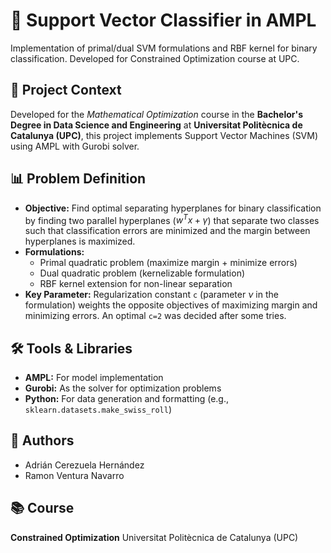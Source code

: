 # 🎯 Support Vector Classifier in AMPL

Implementation of primal/dual SVM formulations and RBF kernel for binary classification. Developed for Constrained Optimization course at UPC.

## 📌 Project Context

Developed for the *Mathematical Optimization* course in the **Bachelor's Degree in Data Science and Engineering** at **Universitat Politècnica de Catalunya (UPC)**, this project implements Support Vector Machines (SVM) using AMPL with Gurobi solver.

## 📊 Problem Definition

- **Objective:** Find optimal separating hyperplanes for binary classification by finding two parallel hyperplanes ($w^{T}x+\gamma$) that separate two classes such that classification errors are minimized and the margin between hyperplanes is maximized.
- **Formulations:**
  - Primal quadratic problem (maximize margin + minimize errors)
  - Dual quadratic problem (kernelizable formulation)
  - RBF kernel extension for non-linear separation
- **Key Parameter:** Regularization constant `c` (parameter $\nu$ in the formulation) weights the opposite objectives of maximizing margin and minimizing errors. An optimal `c=2` was decided after some tries.

## 🛠️ Tools & Libraries

- **AMPL:** For model implementation
- **Gurobi:** As the solver for optimization problems
- **Python:** For data generation and formatting (e.g., `sklearn.datasets.make_swiss_roll`)

## 👥 Authors

- Adrián Cerezuela Hernández
- Ramon Ventura Navarro

## 📚 Course

**Constrained Optimization**
Universitat Politècnica de Catalunya (UPC)
